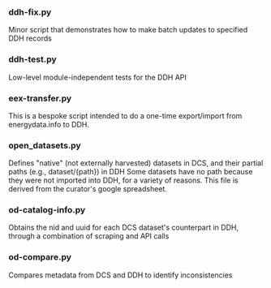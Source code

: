 

### ddh-fix.py

Minor script that demonstrates how to make batch updates to specified DDH records

### ddh-test.py

Low-level module-independent tests for the DDH API

### eex-transfer.py

This is a bespoke script intended to do a one-time export/import from energydata.info to DDH.

### open_datasets.py

Defines "native" (not externally harvested) datasets in DCS, and their partial paths (e.g., dataset/{path}) in DDH
Some datasets have no path because they were not imported into DDH, for a variety of reasons. This file is derived
from the curator's google spreadsheet.

### od-catalog-info.py

Obtains the nid and uuid for each DCS dataset's counterpart in DDH, through a combination of scraping and API calls

###  od-compare.py

Compares metadata from DCS and DDH to identify inconsistencies


